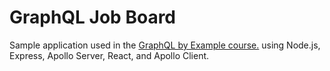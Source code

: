 # GraphQL Job Board

Sample application used in the [GraphQL by Example course.](https://www.udemy.com/course/graphql-by-example/) using Node.js, Express, Apollo Server, React, and Apollo Client.
